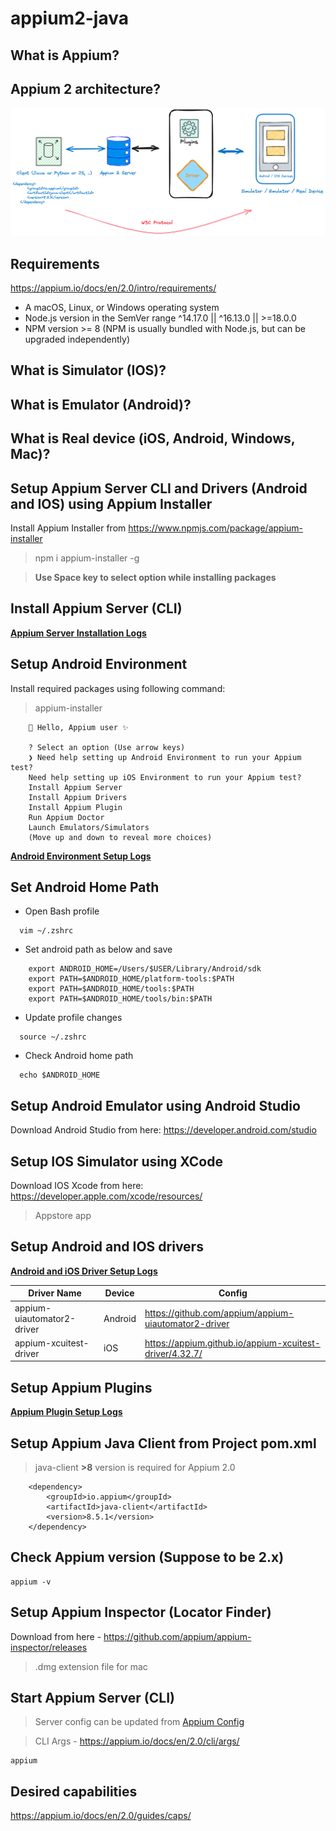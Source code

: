# appium2-java

## What is Appium?

## Appium 2 architecture?

![](architecture-diag.png)

## Requirements

https://appium.io/docs/en/2.0/intro/requirements/

* A macOS, Linux, or Windows operating system
* Node.js version in the SemVer range ^14.17.0 || ^16.13.0 || >=18.0.0
* NPM version >= 8 (NPM is usually bundled with Node.js, but can be upgraded independently)

## What is Simulator (IOS)?

## What is Emulator (Android)?

## What is Real device (iOS, Android, Windows, Mac)?

## Setup Appium Server CLI and Drivers (Android and IOS) using Appium Installer

Install Appium Installer from https://www.npmjs.com/package/appium-installer
   > npm i appium-installer -g

> **Use Space key to select option while installing packages**
## Install Appium Server (CLI)

**[Appium Server Installation Logs](appium-server-setup.txt)**

## Setup Android Environment 

Install required packages using following command:
   > appium-installer
    
``` 
    👋 Hello, Appium user ✨
    
    ? Select an option (Use arrow keys)
    ❯ Need help setting up Android Environment to run your Appium test?
    Need help setting up iOS Environment to run your Appium test?
    Install Appium Server
    Install Appium Drivers
    Install Appium Plugin
    Run Appium Doctor
    Launch Emulators/Simulators
    (Move up and down to reveal more choices)
   ```

**[Android Environment Setup Logs](android-environment-setup.txt)**

## Set Android Home Path

* Open Bash profile 
```shell
  vim ~/.zshrc
```

* Set android path as below and save
```
    export ANDROID_HOME=/Users/$USER/Library/Android/sdk
    export PATH=$ANDROID_HOME/platform-tools:$PATH
    export PATH=$ANDROID_HOME/tools:$PATH
    export PATH=$ANDROID_HOME/tools/bin:$PATH
```

* Update profile changes
```shell
  source ~/.zshrc
```
* Check Android home path
```shell
  echo $ANDROID_HOME
```

## Setup Android Emulator using Android Studio

Download Android Studio from here: https://developer.android.com/studio

## Setup IOS Simulator using XCode

Download IOS Xcode from here: https://developer.apple.com/xcode/resources/

> Appstore app


## Setup Android and IOS drivers

**[Android and iOS Driver Setup Logs](android-ios-driver-setup.txt)**



| Driver Name                | Device  | Config                                                  |
|----------------------------|---------|---------------------------------------------------------|
| appium-uiautomator2-driver | Android | https://github.com/appium/appium-uiautomator2-driver    |
| appium-xcuitest-driver     | iOS     | https://appium.github.io/appium-xcuitest-driver/4.32.7/ |

## Setup Appium Plugins

**[Appium Plugin Setup Logs](appium-plugin-sample-setup.txt)**


## Setup Appium Java Client from Project pom.xml

> java-client **>8** version is required for Appium 2.0
```maven
    <dependency>
        <groupId>io.appium</groupId>
        <artifactId>java-client</artifactId>
        <version>8.5.1</version>
    </dependency>
```

## Check Appium version (Suppose to be 2.x)

```shell
appium -v
```

## Setup Appium Inspector (Locator Finder)

Download from here - https://github.com/appium/appium-inspector/releases

> .dmg extension file for mac

## Start Appium Server (CLI)

> Server config can be updated from [Appium Config](.appiumrc.yaml)

> CLI Args - https://appium.io/docs/en/2.0/cli/args/

```shell
appium
```

## Desired capabilities

https://appium.io/docs/en/2.0/guides/caps/